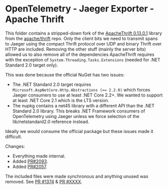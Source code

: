 # OpenTelemetry - Jaeger Exporter - Apache Thrift

This folder contains a stripped-down fork of the [ApacheThrift
0.13.0.1](https://www.nuget.org/packages/ApacheThrift/0.13.0.1) library from the
[apache/thrift](https://github.com/apache/thrift/tree/0.13.0) repo. Only the
client bits we need to transmit spans to Jaeger using the compact Thrift
protocol over UDP and binary Thrift over HTTP are included. Removing the other
stuff (mainly the server bits) allowed us to also remove all of the dependencies
ApacheThrift requires with the exception of `System.Threading.Tasks.Extensions`
(needed for .NET Standard 2.0 target only).

This was done because the official NuGet has two issues:

* The .NET Standard 2.0 target requires `Microsoft.AspNetCore.Http.Abstractions
  (>= 2.2.0)` which forces Jaeger consumers to use at least .NET Core 2.2+. We
  wanted to support at least .NET Core 2.1 which is the LTS version.
* The nupkg contains a net45 library with a different API than the .NET Standard
  2.0 library. This breaks .NET Framework consumers of OpenTelemetry using
  Jaeger unless we force selection of the lib/netstandard2.0 reference instead.

Ideally we would consume the official package but these issues made it
difficult.

Changes:

* Everything made internal.
* Added [PR#2093](https://github.com/apache/thrift/pull/2093).
* Added [PR#2057](https://github.com/apache/thrift/pull/2057).

The included files were made synchronous and anything unused was removed. See
[PR #1374](https://github.com/open-telemetry/opentelemetry-dotnet/pull/1374) &
[PR #XXXX](TBD).
